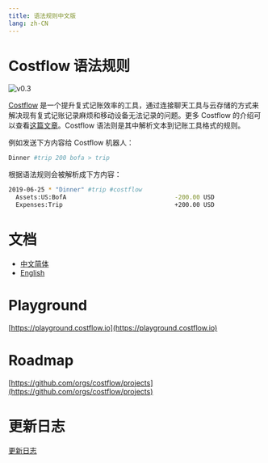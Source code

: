 ```yaml
---
title: 语法规则中文版
lang: zh-CN
---
```

# Costflow 语法规则

![v0.3](https://img.shields.io/badge/Costflow%20Syntax-v0.3-green)

[Costflow](https://www.costflow.io/) 是一个提升复式记账效率的工具，通过连接聊天工具与云存储的方式来解决现有复式记账记录麻烦和移动设备无法记录的问题。更多 Costflow 的介绍可以查看[这篇文章](https://blog.costflow.io/zh/introducing-costflow-zh/)。Costflow 语法则是其中解析文本到记账工具格式的规则。

例如发送下方内容给 Costflow 机器人：

```sh
Dinner #trip 200 bofa > trip
```

根据语法规则会被解析成下方内容：

```sh
2019-06-25 * "Dinner" #trip #costflow
  Assets:US:BofA                              -200.00 USD
  Expenses:Trip                               +200.00 USD
```

# 文档
- [中文简体](https://docs.costflow.io/zh/syntax/v0.3)
- [English](https://docs.costflow.io/syntax/)

# Playground
[https://playground.costflow.io](https://playground.costflow.io)

# Roadmap
[https://github.com/orgs/costflow/projects](https://github.com/orgs/costflow/projects)

# 更新日志
[更新日志](https://docs.costflow.io/zh/syntax/changelog)

